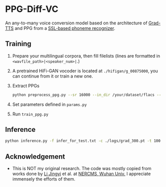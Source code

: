 # PPG-Diff-VC

An any-to-many voice conversion model based on the architecture of [Grad-TTS](https://github.com/huawei-noah/Speech-Backbones/tree/main/Grad-TTS) and PPG from a [SSL-based phoneme recognizer](https://huggingface.co/facebook/wav2vec2-xlsr-53-espeak-cv-ft).

## Training

1. Prepare your multilingual corpora, then fill filelists (lines are formatted in `<wavfile_path>|<speaker_num>|`.)
2. A pretrained HiFi-GAN vocoder is located at `./hifigan/g_00875000`, you can continue from it or train a new one.
3. Extract PPGs

   ```bash
   python preprocess_ppg.py --sr 16000 --in_dir /your/dataset/flacs --out_dir /your/dataset/ppgs
   ```
4. Set parameters defined in `params.py`
5. Run `train_ppg.py`

## Inference

```bash
python inference.py -f infer_for_test.txt -c ./logs/grad_300.pt -t 100
```

## Acknowledgement

- This is NOT my original research. The code was mostly copied from works done by [Li Jingyi](https://github.com/OlaWod) et al. at [NERCMS, Wuhan Univ.](http://multimedia.whu.edu.cn/) I appreciate immensely the efforts of them.
